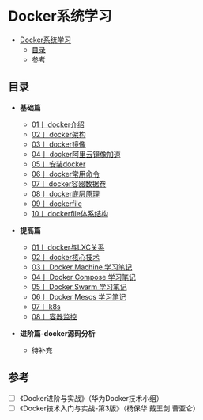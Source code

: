 # Docker系统学习

<!-- TOC -->

- [Docker系统学习](#docker%e7%b3%bb%e7%bb%9f%e5%ad%a6%e4%b9%a0)
  - [目录](#%e7%9b%ae%e5%bd%95)
  - [<i class="icon-desktop"></i> 参考](#i-class%22icon-desktop%22i-%e5%8f%82%e8%80%83)

<!-- /TOC -->
## 目录

-  **基础篇**
    - [01丨 docker介绍 ](./docker介绍.md)
    - [02丨 docker架构 ](./docker架构.md)
    - [03丨 docker镜像 ](./docker镜像.md)
    - [04丨 docker阿里云镜像加速 ](./docker阿里云镜像加速.md)
    - [05丨 安装docker ](./安装docker.md)
    - [06丨 docker常用命令 ](./docker常用命令.md)
    - [07丨 docker容器数据卷 ](./docker容器数据卷.md)
    - [08丨 docker底层原理 ](./docker底层原理.md)
    - [09丨 dockerfile ](./Dockerfile.md)
    - [10丨 dockerfile体系结构 ](./Dockerfile体系结构.md)
  

-  **提高篇**
     - [01丨 docker与LXC关系 ](./Docker和LXC关系.md)
     - [02丨 docker核心技术 ](./Docker核心技术.md)
     - [03丨 Docker Machine 学习笔记 ](./Machine.md)
     - [04丨 Docker Compose 学习笔记 ](./Compose.md)
     - [05丨 Docker Swarm 学习笔记 ](./Swarm.md)
     - [06丨 Docker Mesos 学习笔记 ](./Mesos.md)
     - [07丨 k8s ](./K8S.md)
     - [08丨 容器监控 ](./容器监控.md)

-  **进阶篇-docker源码分析**
     - 待补充


## <i class="icon-desktop"></i> 参考

- [ ] 《Docker进阶与实战》（华为Docker技术小组）
- [ ] 《Docker技术入门与实战-第3版》（杨保华 戴王剑 曹亚仑）